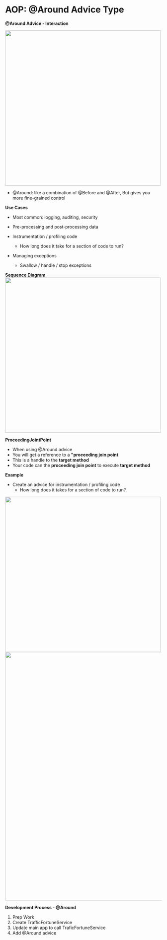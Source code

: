 # AOP: @Around Advice Type

**@Around Advice - Interaction**

<img src="https://user-images.githubusercontent.com/80107049/189789069-9be1522a-a095-4c7c-8526-7099847b5fcc.png" width="500" />


+ @Around: like a combination of @Before and @After, But gives you more fine-grained control

**Use Cases**
+ Most common: logging, auditing, security
+ Pre-processing and post-processing data
+ Instrumentation / profiling code
  + How long does it take for a section of code to run?

+ Managing exceptions
  + Swallow / handle / stop exceptions

**Sequence Diagram**
<img src="https://user-images.githubusercontent.com/80107049/189789170-a9ed434b-3f55-41c0-89e5-70f0d06c9104.png" width="500"/>


**ProceedingJointPoint**
+ When using @Around advice
+ You will get a reference to a **"proceeding join point**
+ This is a handle to the **target method**
+ Your code can the **proceeding join point** to execute **target method**


**Example**
+ Create an advice for instrumentation / profiling code
  + How long does it takes for a section of code to run?

<img src="https://user-images.githubusercontent.com/80107049/189789210-e642c79f-1cb4-45bb-828e-a77092756900.png" width="500" />      




<img src="https://user-images.githubusercontent.com/80107049/189789242-43ffc99a-183d-4eee-b2d8-61b09154f4cc.png" width="800" />



**Development Process - @Around**
1. Prep Work
2. Create TrafficFortuneService
3. Update main app to call TraficFortuneService
4. Add @Around advice

